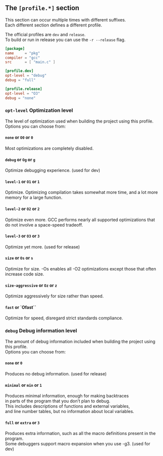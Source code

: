 ## The `[profile.*]` section

This section can occur multiple times with different suffixes.<br>
Each different section defines a different profile.

The official profiles are `dev` and `release`.<br>
To build or run in release you can use the `-r --release` flag.

```toml
[package]
name     = "pkg"
compiler = "gcc"
src      = [ "main.c" ]

[profile.dev]
opt-level = "debug"
debug = "full"

[profile.release]
opt-level = "O3"
debug = "none"
```

### `opt-level` Optimization level

The level of optimization used when building the project using this profile.<br>
Options you can choose from:

#### `none` or `O0` or `0`
Most optimizations are completely disabled.

#### `debug` or `Og` or `g`
Optimize debugging experience. (used for dev)

#### `level-1` or `O1` or `1`
Optimize. Optimizing compilation takes somewhat more time, and a lot more memory for a large function.

#### `level-2` or `O2` or `2`
Optimize even more. GCC performs nearly all supported optimizations that do not involve a space-speed tradeoff.

#### `level-3` or `O3` or `3`
Optimize yet more. (used for release)

#### `size` or `Os` or `s`
Optimize for size. -Os enables all -O2 optimizations except those that often increase code size.

#### `size-aggressive` or `Oz` or `z`
Optimize aggressively for size rather than speed.

#### `fast` or `Ofast``
Optimize for speed, disregard strict standards compliance.

### `debug` Debug information level

The amount of debug information included when building the project using this profile.<br>
Options you can choose from:

#### `none` or `0`
Produces no debug information. (used for release)

#### `minimal` or `min` or `1`
Produces minimal information, enough for making backtraces<br>
in parts of the program that you don’t plan to debug.<br>
This includes descriptions of functions and external variables,<br>
and line number tables, but no information about local variables.

#### `full` or `extra` or `3`
Produces extra information, such as all the macro definitions present in the program.<br>
Some debuggers support macro expansion when you use -g3. (used for dev)
